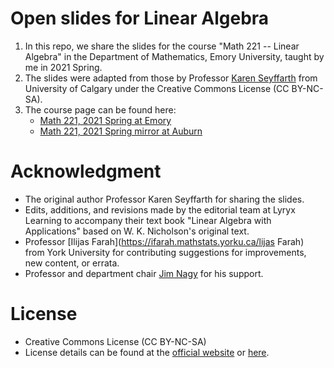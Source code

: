 # Open slides for Linear Algebra
1. In this repo, we share the slides for the course "Math 221 -- Linear Algebra"
   in the Department of Mathematics, Emory University, taught by me in 2021
   Spring.
2. The slides were adapted from those by Professor [Karen Seyffarth](https://contacts.ucalgary.ca/info/math/profiles/101-152971) from
   University of Calgary under the Creative Commons License (CC BY-NC-SA). 
3. The course page can be found here: 
   * [Math 221, 2021 Spring at Emory](http://math.emory.edu/~lchen41/teaching/2021_Spring_Math221/) 
   * [Math 221, 2021 Spring mirror at Auburn](http://webhome.auburn.edu/~lzc0090/teaching/2021_Spring_Math221/) 

# Acknowledgment
* The original author Professor Karen Seyffarth for sharing the slides.
* Edits, additions, and revisions made by the editorial team at Lyryx Learning
    to accompany their text book "Linear Algebra with Applications" based on W.
    K. Nicholson's original text.
* Professor [Ilijas Farah](https://ifarah.mathstats.yorku.ca/lijas Farah) from York University for contributing suggestions for
    improvements, new content, or errata.
* Professor and department chair [Jim Nagy](http://www.math.emory.edu/~nagy/) for his support.

# License
* Creative Commons License (CC BY-NC-SA) 
* License details can be found at the [official website](https://creativecommons.org/licenses/by-nc-sa/4.0/) or [here](LICENSE.txt).
